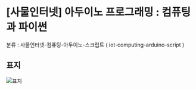 # [사물인터넷] 아두이노 프로그래밍 : 컴퓨팅과 파이썬
분류 : 사물인터넷-컴퓨팅-아두이노-스크립트 ( iot-computing-arduino-script )

## 표지
![표지](/resource/image/cover.jpg)
